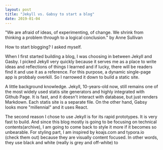 ```yaml
---
layout: post
title: "Jekyll vs. Gabsy to start a blog"
date: 2019-01-04
---
```


"We are afraid of ideas, of experimenting, of change. We shrink from thinking a problem through to a logical conclusion." by Anne Sullivan

How to start blogging? I asked myself.

When I first started building a blog, I was choosing in between Jekyll and Gasby. I picked Jekyll very quickly because it serves me as a place to write ideas and reflections of things I learned and if lucky, there will be readers find it and use it as a reference. For this purpose, a dynamic single-page app is probbaly overkill. So I narrowed it down to build a static site.

A little background knowledge. Jekyll, 10-years-old now, still remains one of the most widely used statis site generators and highly integrated with Github Page. It is fast, and it doesn't interact with database, but just renders Markdown. Each statis site is a separate file. On the other hand, Gabsy looks more "millennial" and it uses React.

The second reason I chose to use Jekyll is for its rapid prototypes. It is very fast to build. And since this blog mostly is going to be focusing on technical contents(archive), I am going to come back to style it more if it becomes so unbearable. For styling part, I am inspired by koajs.com and typora.io (check them out) because they are visually content focused. In other words, they use black and white (really is grey and off-white) to
